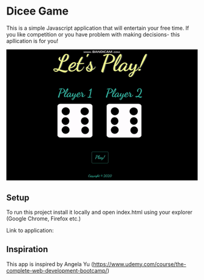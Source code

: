 # Dicee Game

This is a simple Javascript application that will entertain your free time. If you like competition or you have problem with making decisions- this apllication is for you!

![](dicee.gif)

## Setup

To run this project install it locally and open index.html using your explorer (Google Chrome, Firefox etc.)

Link to application:

## Inspiration

This app is inspired by Angela Yu (https://www.udemy.com/course/the-complete-web-development-bootcamp/)
